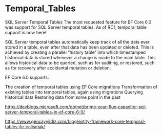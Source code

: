 # Temporal_Tables

SQL Server Temporal Tables
The most requested feature for EF Core 6.0 was support for SQL Server temporal tables. As of RC1, temporal table support is now here!

SQL Server temporal tables automatically keep track of all the data ever stored in a table, even after that data has been updated or deleted. This is achieved by creating a parallel “history table” into which timestamped historical data is stored whenever a change is made to the main table. This allows historical data to be queried, such as for auditing, or restored, such as for recovery after accidental mutation or deletion.

EF Core 6.0 supports:

The creation of temporal tables using EF Core migrations
Transformation of existing tables into temporal tables, again using migrations
Querying historical data
Restoring data from some point in the past



https://devblogs.microsoft.com/dotnet/prime-your-flux-capacitor-sql-server-temporal-tables-in-ef-core-6-0/

https://www.gencayyildiz.com/blog/entity-framework-core-temporal-tables-ile-calismak/
